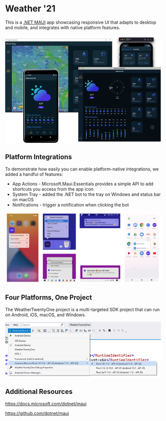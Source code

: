 

# Weather '21

This is a [.NET MAUI](https://github.com/dotnet/maui) app showcasing responsive UI that adapts to desktop and mobile, and integrates with native platform features. 

![.NET MAUI Weather App on all platforms](images/maui-weather-hero-sm.png)

## Platform Integrations

To demonstrate how easily you can enable platform-native integrations, we added a handful of features:

* App Actions - Microsoft.Maui.Essentials provides a simple API to add shortcuts you access from the app icon
* System Tray - added the .NET bot to the tray on Windows and status bar on macOS
* Notifications - trigger a notification when clicking the bot

![gallery of platform images](images/platform-integrations.png)

## Four Platforms, One Project

The WeatherTwentyOne project is a multi-targeted SDK project that can run on Android, iOS, macOS, and Windows. 

![run menu](images/run-static-profiles.png)

## Additional Resources

https://docs.microsoft.com/dotnet/maui

https://github.com/dotnet/maui
